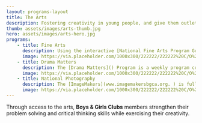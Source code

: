 ```yaml
---
layout: programs-layout
title: The Arts
description: Fostering creativity in young people, and give them outlets for self-expression.
thumb: assets/images/arts-thumb.jpg
hero: assets/images/arts-hero.jpg
programs:
    - title: Fine Arts
      description: Using the interactive [National Fine Arts Program Guide](), staff can guide youth through the various art projects with step-by- step instructions and instructional videos. A panel of distinguished judges selects works for inclusion in the National Fine Arts Exhibit, which is displayed throughout the ensuing year at BGCA events, including the annual National Conference.
      image: https://via.placeholder.com/1000x300/222222/222222%20C/O%20https://placeholder.com/
    - title: Drama Matters
      description: The [Drama Matters]() Program is a weekly program consisting of 60 minute sessions segmented for beginner, intermediate and advanced members. Each session can be adapted to fit the age of participants as well. Sessions consist of a short warm-up; a main activity of games, script work or performance; and a 10-minute cool-down. The Lessons in Stagecraft Program Guide includes many different ways for members to express themselves creatively, from costumes to set design to directing.
      image: https://via.placeholder.com/1000x300/222222/222222%20C/O%20https://placeholder.com/
    - title: National Photography
      description: The [ImageMakers](www.imagemakersbgca.org. ) is full of fun, creative activity ideas for three skill levels, contains a brief, user-friendly guide for advisers and details information about the annual photography contest that provides local, regional and national recognition. Club members’ photographs selected at the contest’s national level are exhibited at BGCA’s National Conference and other events. Each winning artist’s work is featured in a virtual gallery on the ImageMakers Web site.
      image: https://via.placeholder.com/1000x300/222222/222222%20C/O%20https://placeholder.com/
---
```


Through access to the arts, **Boys & Girls Clubs** members strengthen their problem solving and critical thinking skills while exercising their creativity.
